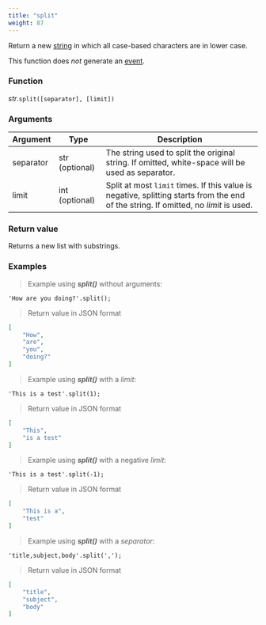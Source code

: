 ```yaml
---
title: "split"
weight: 87
---
```


Return a new [string](..) in which all case-based characters are in lower case.

This function does *not* generate an [event](../../../overview/events).

### Function

*str*.`split([separator], [limit])`

### Arguments

Argument | Type | Description
-------- | ---- | -----------
separator | str (optional) | The string used to split the original string. If omitted, white-space will be used as separator.
limit | int (optional) | Split at most `limit` times. If this value is negative, splitting starts from the end of the string. If omitted, no *limit* is used.

### Return value

Returns a new list with substrings.

### Examples

> Example using ***split()*** without arguments:

```thingsdb,json_response
'How are you doing?'.split();
```

> Return value in JSON format

```json
[
    "How",
    "are",
    "you",
    "doing?"
]
```

> Example using ***split()*** with a *limit*:

```thingsdb,json_response
'This is a test'.split(1);
```

> Return value in JSON format

```json
[
    "This",
    "is a test"
]
```

> Example using ***split()*** with a negative *limit*:

```thingsdb,json_response
'This is a test'.split(-1);
```

> Return value in JSON format

```json
[
    "This is a",
    "test"
]
```


> Example using ***split()*** with a *separator*:

```thingsdb,json_response
'title,subject,body'.split(',');
```

> Return value in JSON format

```json
[
    "title",
    "subject",
    "body"
]
```

